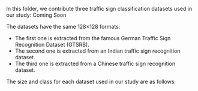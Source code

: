 In this folder, we contribute three traffic sign classification datasets used in our study: Coming Soon

The datasets have the same 128×128 formats:
* The first one is extracted from the famous German Traffic Sign Recognition Dataset (GTSRB).
* The second one is extracted from an Indian traffic sign recognition dataset.
* The third one is extracted from a Chinese traffic sign recognition dataset.

The size and class for each dataset used in our study are as follows:

